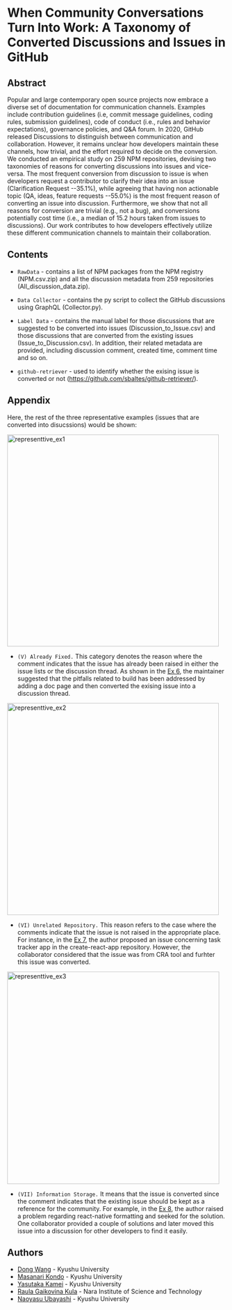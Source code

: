 # When Community Conversations Turn Into Work: A Taxonomy of Converted Discussions and Issues in GitHub
## Abstract
Popular and large contemporary open source projects now embrace a diverse set of documentation for communication channels. Examples include contribution guidelines (i.e, commit message guidelines, coding rules, submission guidelines), code of conduct (i.e., rules and behavior expectations), governance policies, and Q&A forum. In 2020, GitHub released Discussions to distinguish between communication and collaboration. However, it remains unclear how developers maintain these channels, how trivial, and the effort required to decide on the conversion. We conducted an empirical study on 259 NPM repositories, devising two taxonomies of reasons for converting discussions into issues and vice-versa. The most frequent conversion from discussion to issue is when developers request a contributor to clarify their idea into an issue (Clarification Request --35.1%), while agreeing that having non actionable topic  (QA, ideas, feature requests --55.0%) is the most frequent reason of converting an issue into discussion. Furthermore, we show that not all reasons for conversion are trivial (e.g., not a bug), and conversions potentially cost time (i.e., a median of 15.2 hours taken from issues to discussions). Our work contributes to how developers effectively utilize these different communication channels to maintain their collaboration. 

## Contents
* `RawData` - contains a list of NPM packages from the NPM registry (NPM.csv.zip) and all the discussion metadata from 259 repositories (All_discussion_data.zip).

* `Data Collector` - contains the py script to collect the GitHub discussions using GraphQL (Collector.py).

* `Label Data` - contains the manual label for those discussions that are suggested to be converted into issues (Discussion_to_Issue.csv) and those discussions that are converted from the existing issues (Issue_to_Discussion.csv). In addition, their related metadata are provided, including discussion comment, created time, comment time and so on.

* `github-retriever` - used to identify whether the exising issue is converted or not (https://github.com/sbaltes/github-retriever/).

## Appendix
Here, the rest of the three representative examples (issues that are converted into disucssions) would be shown:

<img width="487" alt="representtive_ex1" src="https://user-images.githubusercontent.com/28581719/184307135-226b6274-c355-4e53-9657-13ac8215a210.png">

* `(V) Already Fixed.` This category denotes the reason where the comment indicates that the issue has already been raised in either the issue lists or the discussion thread. As shown in the [Ex 6](https://github.com/gatsbyjs/gatsby/discussions/31283), the maintainer suggested that the pitfalls related to build has been addressed by adding a doc page and then converted the exising issue into a discussion thread.

<img width="487" alt="representtive_ex2" src="https://user-images.githubusercontent.com/28581719/184311254-289a11ee-02c0-4a88-b26f-2bcf7e709ff1.png">

* `(VI) Unrelated Repository.` This reason refers to the case where the comments indicate that the issue is not raised in the appropriate place. For instance, in the [Ex 7](https://github.com/facebook/create-react-app/discussions/11405), the author proposed an issue concerning task tracker app in the create-react-app repository. However, the collaborator considered that the issue was from CRA tool and furhter this issue was converted.

<img width="488" alt="representtive_ex3" src="https://user-images.githubusercontent.com/28581719/184312378-49c4d9d0-2ba3-451a-b19e-2477afb0d1ba.png">

* `(VII) Information Storage.` It means that the issue is converted since the comment indicates that the existing issue should be kept as a reference for the community. For example, in the [Ex 8](https://github.com/date-fns/date-fns/discussions/2841), the author raised a problem regarding react-native formatting and seeked for the solution. One collaborator provided a couple of solutions and later moved this issue into a discussion for other developers to find it easily.


## Authors
- [Dong Wang](https://dong-w.github.io/) - Kyushu University
- [Masanari Kondo](https://mkmknd.github.io/) - Kyushu University
- [Yasutaka Kamei](https://posl.ait.kyushu-u.ac.jp/~kamei/) - Kyushu University
- [Raula Gaikovina Kula](https://raux.github.io/) - Nara Institute of Science and Technology
- [Naoyasu Ubayashi](https://posl.ait.kyushu-u.ac.jp/~ubayashi/) - Kyushu University
